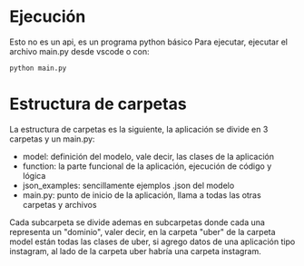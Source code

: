 
# Ejecución
Esto no es un api, es un programa python básico
Para ejecutar, ejecutar el archivo main.py desde vscode o con:

`python main.py`

# Estructura de carpetas
La estructura de carpetas es la siguiente, la aplicación se divide en 3 carpetas y un main.py:

* model: definición del modelo, vale decir, las clases de la aplicación
* function: la parte funcional de la aplicación, ejecución de código y lógica
* json_examples: sencillamente ejemplos .json del modelo
* main.py: punto de inicio de la aplicación, llama a todas las otras carpetas y archivos

Cada subcarpeta se divide ademas en subcarpetas donde cada una representa un "dominio", valer decir, en la carpeta "uber" de la carpeta model están todas las clases de uber, si agrego datos de una aplicación tipo instagram, al lado de la carpeta uber habría una carpeta instagram.
